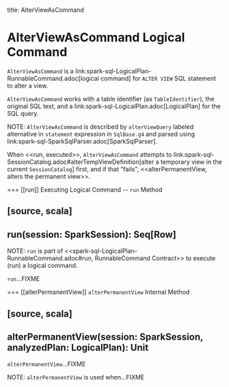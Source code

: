title: AlterViewAsCommand

# AlterViewAsCommand Logical Command

`AlterViewAsCommand` is a link:spark-sql-LogicalPlan-RunnableCommand.adoc[logical command] for `ALTER VIEW` SQL statement to alter a view.

`AlterViewAsCommand` works with a table identifier (as `TableIdentifier`), the original SQL text, and a link:spark-sql-LogicalPlan.adoc[LogicalPlan] for the SQL query.

NOTE: `AlterViewAsCommand` is described by `alterViewQuery` labeled alternative in `statement` expression in `SqlBase.g4` and parsed using link:spark-sql-SparkSqlParser.adoc[SparkSqlParser].

When <<run, executed>>, `AlterViewAsCommand` attempts to link:spark-sql-SessionCatalog.adoc#alterTempViewDefinition[alter a temporary view in the current `SessionCatalog`] first, and if that "fails", <<alterPermanentView, alters the permanent view>>.

=== [[run]] Executing Logical Command -- `run` Method

[source, scala]
----
run(session: SparkSession): Seq[Row]
----

NOTE: `run` is part of <<spark-sql-LogicalPlan-RunnableCommand.adoc#run, RunnableCommand Contract>> to execute (run) a logical command.

`run`...FIXME

=== [[alterPermanentView]] `alterPermanentView` Internal Method

[source, scala]
----
alterPermanentView(session: SparkSession, analyzedPlan: LogicalPlan): Unit
----

`alterPermanentView`...FIXME

NOTE: `alterPermanentView` is used when...FIXME
